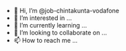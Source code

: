 - 👋 Hi, I’m @job-chintakunta-vodafone
- 👀 I’m interested in ...
- 🌱 I’m currently learning ...
- 💞️ I’m looking to collaborate on ...
- 📫 How to reach me ...

<!---
job-chintakunta-vodafone/job-chintakunta-vodafone is a ✨ special ✨ repository because its `README.md` (this file) appears on your GitHub profile.
You can click the Preview link to take a look at your changes.
--->
